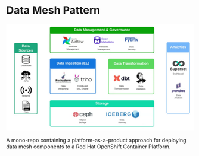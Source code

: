 # Data Mesh Pattern

![images/data-mesh-components.png](images/data-mesh-components.png)

A mono-repo containing a platform-as-a-product approach for deploying data mesh components to a Red Hat OpenShift Container Platform.
